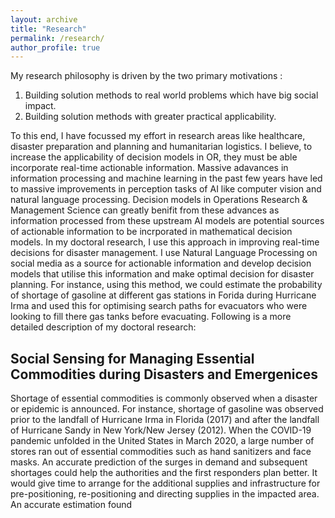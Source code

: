 ```yaml
---
layout: archive
title: "Research"
permalink: /research/
author_profile: true
---
```



My research philosophy is driven by the two primary motivations : <br />
1. Building solution methods to real world problems which have big social impact. 
2. Building solution methods with greater practical applicability.

To this end, I have focussed my effort in research areas like healthcare, disaster preparation and planning and humanitarian logistics. I believe, to increase the applicability of decision models in OR, they must be able incorporate real-time actionable information. Massive adavances in information processing and machine learning in the past few years have led to massive improvements in perception tasks of AI like computer vision and natural language processing. Decision models in Operations Research & Management Science can greatly benifit from these advances as information processed from these upstream AI models are potential sources of actionable information to be incrporated in mathematical decision models. In my doctoral research, I use this approach in improving real-time decisions for disaster management. I use Natural Language Processing on social media as a source for actionable information and develop decision models that utilise this information and make optimal decision for disaster planning. For instance, using this method, we could estimate the probability of shortage of gasoline at different gas stations in Forida during Hurricane Irma and used this for optimising search paths for evacuators who were looking to fill there gas tanks before evacuating. Following is a more detailed description of my doctoral research: 


## Social Sensing for Managing Essential Commodities during Disasters and Emergenices

Shortage of essential commodities is commonly observed when a disaster or epidemic is announced. For instance, shortage of gasoline was observed prior to the landfall of Hurricane Irma in Florida (2017)  and  after  the  landfall  of  Hurricane  Sandy  in  New  York/New  Jersey (2012).  When the COVID-19 pandemic unfolded in the United States in March 2020, a large number of stores ran out of essential commodities such as hand sanitizers and face masks.  An accurate prediction of the surges in demand and subsequent shortages could help the authorities and the first responders plan better. It would give time to arrange for the additional supplies and  infrastructure  for  pre-positioning,  re-positioning  and  directing  supplies  in  the  impacted  area. An accurate estimation found  













